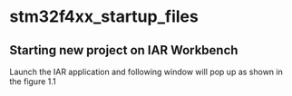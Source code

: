 # stm32f4xx_startup_files
## Starting new project on IAR Workbench
Launch the IAR application and following window will pop up as shown in the figure 1.1
